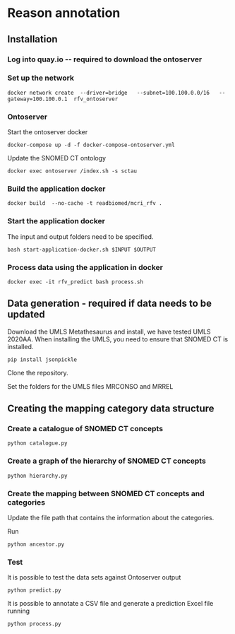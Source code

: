# Reason annotation

## Installation

### Log into quay.io -- required to download the ontoserver

### Set up the network

```
docker network create  --driver=bridge   --subnet=100.100.0.0/16   --gateway=100.100.0.1  rfv_ontoserver
```

### Ontoserver

Start the ontoserver docker

```
docker-compose up -d -f docker-compose-ontoserver.yml
```

Update the SNOMED CT ontology

```
docker exec ontoserver /index.sh -s sctau
```

### Build the application docker

```
docker build  --no-cache -t readbiomed/mcri_rfv .
```

### Start the application docker

The input and output folders need to be specified.

```
bash start-application-docker.sh $INPUT $OUTPUT
```

### Process data using the application in docker

```
docker exec -it rfv_predict bash process.sh
```

## Data generation - required if data needs to be updated


Download the UMLS Metathesaurus and install, we have tested UMLS 2020AA.
When installing the UMLS, you need to ensure that SNOMED CT is installed.

```
pip install jsonpickle
```

Clone the repository.

Set the folders for the UMLS files MRCONSO and MRREL

## Creating the mapping category data structure

### Create a catalogue of SNOMED CT concepts

```
python catalogue.py
```

### Create a graph of the hierarchy of SNOMED CT concepts

```
python hierarchy.py
```

### Create the mapping between SNOMED CT concepts and categories

Update the file path that contains the information about the categories.

Run

```
python ancestor.py
```

### Test

It is possible to test the data sets against Ontoserver output

```
python predict.py
```

It is possible to annotate a CSV file and generate a prediction Excel file running

```
python process.py
```